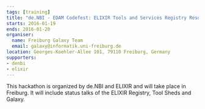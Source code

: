```yaml
---
tags: [training]
title: "de.NBI - EDAM Codefest: ELIXIR Tools and Services Registry Resource hackathon"
starts: 2016-01-19
ends: 2016-01-20
organiser:
  name: Freiburg Galaxy Team
  email: galaxy@informatik.uni-freiburg.de
location: Georges-Koehler-Allee 101, 79110 Freiburg, Germany
supporters:
- denbi
- elixir
---
```


This hackathon is organized by de.NBI and ELIXIR and will take place in Freiburg. It will include status talks of the ELIXIR Registry, Tool Sheds and Galaxy.
